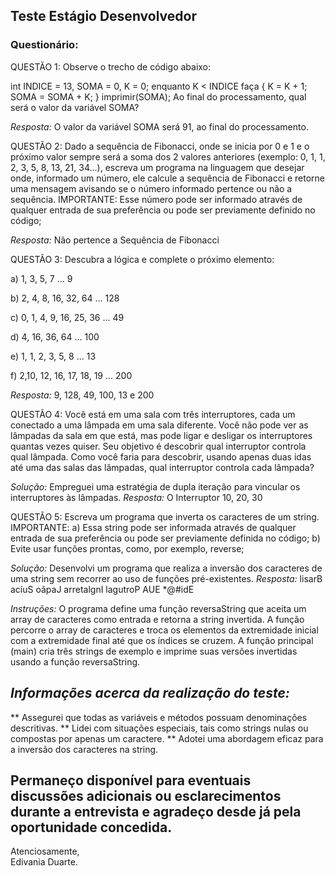 ## Teste Estágio Desenvolvedor 

### Questionário:

QUESTÃO 1: Observe o trecho de código abaixo:

int INDICE = 13, SOMA = 0, K = 0;
enquanto K < INDICE faça
{
K = K + 1;
SOMA = SOMA + K;
}
imprimir(SOMA);
Ao final do processamento, qual será o valor da variável SOMA?

*Resposta:* O valor da variável SOMA será 91, ao final do processamento.

QUESTÃO 2: Dado a sequência de Fibonacci, onde se inicia por 0 e 1 e o próximo valor sempre será a soma dos 2 valores anteriores (exemplo: 0, 1, 1, 2, 3, 5, 8, 13, 21, 34...), escreva um programa na linguagem que desejar onde, informado um número, ele calcule a sequência de Fibonacci e retorne uma mensagem avisando se o número informado pertence ou não a sequência.
IMPORTANTE:
Esse número pode ser informado através de qualquer entrada de sua preferência ou pode ser previamente definido no código;

*Resposta:* Não pertence a Sequência de Fibonacci

QUESTÃO 3: Descubra a lógica e complete o próximo elemento:

a) 1, 3, 5, 7 ... 9

b) 2, 4, 8, 16, 32, 64 ... 128

c) 0, 1, 4, 9, 16, 25, 36 ... 49

d) 4, 16, 36, 64 ... 100

e) 1, 1, 2, 3, 5, 8 ... 13

f) 2,10, 12, 16, 17, 18, 19 ... 200

*Resposta:* 9, 128, 49, 100, 13 e 200

QUESTÃO 4: Você está em uma sala com três interruptores, cada um conectado a uma lâmpada em uma sala diferente. Você não pode ver as lâmpadas da sala em que está, mas pode ligar e desligar os interruptores quantas vezes quiser. Seu objetivo é descobrir qual interruptor controla qual lâmpada.
Como você faria para descobrir, usando apenas duas idas até uma das salas das lâmpadas, qual interruptor controla cada lâmpada?

*Solução:* Empreguei uma estratégia de dupla iteração para vincular os interruptores às lâmpadas.
*Resposta:* O Interruptor 10, 20, 30

QUESTÃO 5: Escreva um programa que inverta os caracteres de um string.
IMPORTANTE:
a) Essa string pode ser informada através de qualquer entrada de sua preferência ou pode ser previamente definida no código;
b) Evite usar funções prontas, como, por exemplo, reverse;

*Solução:* Desenvolvi um programa que realiza a inversão dos caracteres de uma string sem recorrer ao uso de funções pré-existentes.
*Resposta:*
lisarB
acíuS
oãpaJ
arretalgnI
lagutroP
AUE
*@#idE

*Instruções:* O programa define uma função reversaString que aceita um array de caracteres como entrada e retorna a string invertida.
A função percorre o array de caracteres e troca os elementos da extremidade inicial com a extremidade final até que os índices se cruzem.
A função principal (main) cria três strings de exemplo e imprime suas versões invertidas usando a função reversaString.

## *Informações acerca da realização do teste:*

** Assegurei que todas as variáveis e métodos possuam denominações descritivas.
** Lidei com situações especiais, tais como strings nulas ou compostas por apenas um caractere.
** Adotei uma abordagem eficaz para a inversão dos caracteres na string.

## Permaneço disponível para eventuais discussões adicionais ou esclarecimentos durante a entrevista e agradeço desde já pela oportunidade concedida.

Atenciosamente,
<br>
Edivania Duarte.

